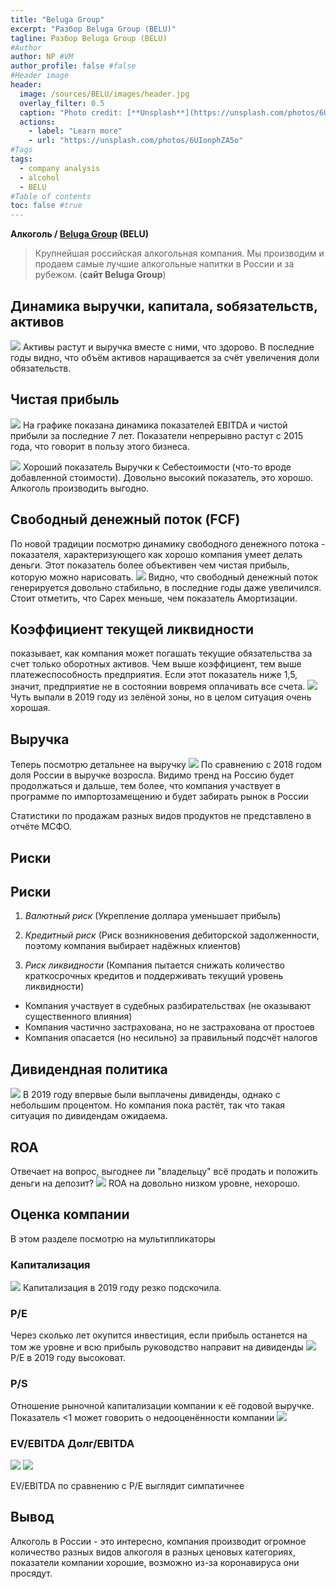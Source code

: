 ```yaml
---
title: "Beluga Group"
excerpt: "Разбор Beluga Group (BELU)"
tagline: Разбор Beluga Group (BELU)
#Author
author: NP #VM
author_profile: false #false
#Header image
header:
  image: /sources/BELU/images/header.jpg
  overlay_filter: 0.5
  caption: "Photo credit: [**Unsplash**](https://unsplash.com/photos/6UIonphZA5o)"
  actions:
    - label: "Learn more"
    - url: "https://unsplash.com/photos/6UIonphZA5o"
#Tags
tags:
  - company analysis
  - alcohol
  - BELU
#Table of contents
toc: false #true
---
```


**Алкоголь / [Beluga Group](https://belugagroup.ru) (BELU)**

> Крупнейшая российская алкогольная компания.
Мы производим и продаем самые лучшие алкогольные напитки в России и за рубежом. (**сайт Beluga Group**)

## Динамика выручки, капитала, sобязательств, активов

![](../sources/BELU/images/assets.png)
Активы растут и выручка вместе с ними, что здорово. 
В последние годы видно, что объём активов наращивается за счёт увеличения доли обязательств. 

## Чистая прибыль
![](../sources/BELU/images/net_profit.png)
На графике показана динамика показателей EBITDA и чистой прибыли за последние 7 лет. 
Показатели непрерывно растут с 2015 года, что говорит в пользу этого бизнеса.

![](../sources/BELU/images/revenue_cost_price.png)
Хороший показатель Выручки к Себестоимости (что-то вроде добавленной стоимости).
Довольно высокий показатель, это хорошо. Алкоголь производить выгодно.

## Свободный денежный поток (FCF)
По новой традиции посмотрю динамику свободного денежного потока - показателя, характеризующего как хорошо компания умеет делать деньги.
Этот показатель более объективен чем чистая прибыль, которую можно нарисовать.
![](../sources/BELU/images/fcf.png)
Видно, что свободный денежный поток генерируется довольно стабильно, в последние годы даже увеличился.
Стоит отметить, что Capex меньше, чем показатель Амортизации.

## Коэффициент текущей ликвидности
показывает, как компания может погашать текущие обязательства за счет только оборотных активов.
Чем выше коэффициент, тем выше платежеспособность предприятия. Если этот показатель ниже 1,5, значит, предприятие не в состоянии вовремя оплачивать все счета.
![](../sources/BELU/images/liquid.png)
Чуть выпали в 2019 году из зелёной зоны, но в целом ситуация очень хорошая.

## Выручка
Теперь посмотрю детальнее на выручку
![](../sources/HIMC/images/revenue_export.png)
По сравнению с 2018 годом доля России в выручке возросла.
Видимо тренд на Россию будет продолжаться и дальше, тем более, что компания участвует в программе по импортозамещению и будет забирать рынок в России

Статистики по продажам разных видов продуктов не представлено в отчёте МСФО.

## Риски

## Риски
1. *Валютный риск* 
    (Укрепление доллара уменьшает прибыль)
    
1. *Кредитный риск*
    (Риск возникновения дебиторской задолженности, поэтому компания выбирает надёжных клиентов)
    
1. *Риск ликвидности*
    (Компания пытается снижать количество краткосрочных кредитов и поддерживать текущий уровень ликвидности)
    
* Компания участвует в судебных разбирательствах (не оказывают существенного влияния)
* Компания частично застрахована, но не застрахована от простоев
* Компания опасается (но несильно) за правильный подсчёт налогов

## Дивидендная политика
![](../sources/BELU/images/dividend_share_percent.png)
В 2019 году впервые были выплачены дивиденды, однако с небольшим процентом.
Но компания пока растёт, так что такая ситуация по дивидендам ожидаема.

## ROA
Отвечает на вопрос, выгоднее ли "владельцу" всё продать и положить деньги на депозит?
![](../sources/BELU/images/ROA.png)
ROA на довольно низком уровне, нехорошо.

## Оценка компании
В этом разделе посмотрю на мультипликаторы

### Капитализация
![](../sources/BELU/images/capitalization.png)
Капитализация в 2019 году резко подскочила.

### P/E
Через сколько лет окупится инвестиция, если прибыль останется на том же уровне и всю прибыль руководство направит на дивиденды
![](../sources/BELU/images/PE.png)
P/E в 2019 году высоковат.

### P/S
Отношение рыночной капитализации компании к её годовой выручке. 
Показатель <1 может говорить о недооценённости компании
![](../sources/BELU/images/PS.png)

### EV/EBITDA Долг/EBITDA
![](../sources/BELU/images/EV_EBITDA.png)
![](../sources/BELU/images/Debt_EBITDA.png)

EV/EBITDA по сравнению с P/E выглядит симпатичнее

<!-- ## [Планы](https://www.himprom.com/presscentr/news/11636/) на будущее

1. В 2019 построили единственное в РФ производство реагента для нейтрализации стоков процесса золотодобычи и водоподготовки
1. Реализуется (до 2022) создание нового производства пероксида водорода по антрахиноновой технологии мощностью 50 тысяч тонн в год
1. Несколько проектов по оптимизации затрат -->

## Вывод
Алкоголь в России - это интересно, компания производит огромное количество разных видов алкоголя в разных ценовых категориях, 
показатели компании хорошие, возможно из-за коронавируса они просядут. 